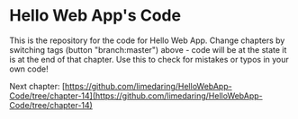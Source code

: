 Hello Web App's Code
====================

This is the repository for the code for Hello Web App. Change chapters by
switching tags (button "branch:master") above - code will be at the state it is
at the end of that chapter. Use this to check for mistakes or typos in your own
code!

Next chapter:
[https://github.com/limedaring/HelloWebApp-Code/tree/chapter-14](https://github.com/limedaring/HelloWebApp-Code/tree/chapter-14)
